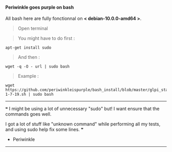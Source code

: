 #### Periwinkle goes purple on bash

All bash here are fully fonctionnal on **< debian-10.0.0-amd64 >**.

> Open terminal 

> You might have to do first :
```
apt-get install sudo
```
> And then :
```
wget -q -O - url | sudo bash
```
> Example :
```
wget https://github.com/periwinkleispurple/bash_install/blob/master/glpi_standalone_v-1-7-19.sh | sudo bash
```
_____________________________________________________________________________________________________________________
 ❝ I might be using a lot of unnecessary "sudo" but! I want ensure that the commands goes well.
 
 I got a lot of stuff like "unknown command" while performing all my tests, and using sudo help fix some lines. ❞
 
- Periwinkle
_____________________________________________________________________________________________________________________
